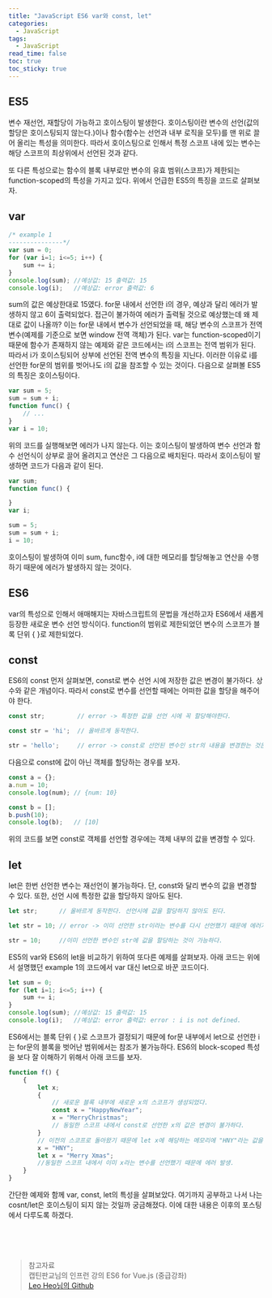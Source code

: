 ```yaml
---
title: "JavaScript ES6 var와 const, let"
categories:
  - JavaScript
tags:
  - JavaScript
read_time: false
toc: true
toc_sticky: true
---
```


## ES5

변수 재선언, 재할당이 가능하고 호이스팅이 발생한다. 호이스팅이란 변수의 선언(값의 할당은 호이스팅되지 않는다.)이나 함수(함수는 선언과 내부 로직을 모두)를 맨 위로 끌어 올리는 특성을 의미한다. 따라서 호이스팅으로 인해서 특정 스코프 내에 있는 변수는 해당 스코프의 최상위에서 선언된 것과 같다.

또 다른 특성으로는 함수의 블록 내부로만 변수의 유효 범위(스코프)가 제한되는 function-scoped의 특성을 가지고 있다. 위에서 언급한 ES5의 특징을 코드로 살펴보자.


## var

```js
/* example 1
---------------*/
var sum = 0;
for (var i=1; i<=5; i++) {
    sum += i;
}
console.log(sum); //예상값: 15 출력값: 15
console.log(i);   //예상값: error 출력값: 6
```

sum의 값은 예상한대로 15였다. for문 내에서 선언한 i의 경우, 예상과 달리 에러가 발생하지 않고 6이 출력되었다. 
접근이 불가하여 에러가 출력될 것으로 예상했는데 왜 제대로 값이 나올까?
이는 for문 내에서 변수가 선언되었을 때, 해당 변수의 스코프가 전역 변수(예제를 기준으로 보면 window 전역 객체)가 된다. 
var는 function-scoped이기 때문에 함수가 존재하지 않는 예제와 같은 코드에서는 i의 스코프는 전역 범위가 된다.
따라서 i가 호이스팅되어 상부에 선언된 전역 변수의 특징을 지닌다. 
이러한 이유로 i를 선언한 for문의 범위를 벗어나도 i의 값을 참조할 수 있는 것이다. 다음으로 살펴볼 ES5의 특징은 호이스팅이다.

```js
var sum = 5;
sum = sum + i;
function func() {
    // ...
}
var i = 10;
```

위의 코드를 실행해보면 에러가 나지 않는다. 이는 호이스팅이 발생하여 변수 선언과 함수 선언식이 상부로 끌어 올려지고
연산은 그 다음으로 배치된다. 따라서 호이스팅이 발생하면 코드가 다음과 같이 된다.

```js
var sum;
function func() {

}
var i;

sum = 5;
sum = sum + i;
i = 10;
```

호이스팅이 발생하여 이미 sum, func함수, i에 대한 메모리를 할당해놓고 연산을 수행하기 때문에 에러가 발생하지 않는 것이다.


## ES6

var의 특성으로 인해서 애매해지는 자바스크립트의 문법을 개선하고자 ES6에서 새롭게 등장한 새로운 변수 선언 방식이다.
function의 범위로 제한되었던 변수의 스코프가 블록 단위 { }로 제한되었다.


## const 

ES6의 const 먼저 살펴보면, const로 변수 선언 시에 저장한 값은 변경이 불가하다. 상수와 같은 개념이다.
따라서 const로 변수를 선언할 때에는 어떠한 값을 할당을 해주어야 한다.

```js
const str;         // error -> 특정한 값을 선언 시에 꼭 할당해야한다.

const str = 'hi';  // 올바르게 동작한다.

str = 'hello';     // error -> const로 선언된 변수인 str의 내용을 변경한는 것은 불가하다.
```

다음으로 const에 값이 아닌 객체를 할당하는 경우를 보자.

```js
const a = {};
a.num = 10;
console.log(num); // {num: 10}

const b = [];
b.push(10);
console.log(b);   // [10]
```

위의 코드를 보면 const로 객체를 선언할 경우에는 객체 내부의 값을 변경할 수 있다.


## let

let은 한번 선언한 변수는 재선언이 불가능하다. 단, const와 달리 변수의 값을 변경할 수 있다. 또한, 선언 시에
특정한 값을 할당하지 않아도 된다.

```js
let str;      // 올바르게 동작한다. 선언시에 값을 할당하지 않아도 된다.

let str = 10; // error -> 이미 선언한 str이라는 변수를 다시 선언했기 때문에 에러가 발생한다.

str = 10;     //이미 선언한 변수인 str에 값을 할당하는 것이 가능하다.
```

ES5의 var와 ES6의 let을 비교하기 위하여 또다른 예제를 살펴보자.
아래 코드는 위에서 설명했던 example 1의 코드에서 var 대신 let으로 바꾼 코드이다.

```js
let sum = 0;
for (let i=1; i<=5; i++) {
    sum += i;
}
console.log(sum); //예상값: 15 출력값: 15
console.log(i);   //예상값: error 출력값: error : i is not defined.
```

ES6에서는 블록 단위 { }로 스코프가 결정되기 때문에 for문 내부에서 let으로 선언한 i는 for문의 블록을 벗어난 범위에서는
참조가 불가능하다. ES6의 block-scoped 특성을 보다 잘 이해하기 위해서 아래 코드를 보자.

```js
function f() {
    {
        let x;
        {
            // 새로운 블록 내부에 새로운 x의 스코프가 생성되었다.
            const x = "HappyNewYear";
            x = "MerryChristmas";
            // 동일한 스코프 내에서 const로 선언한 x의 값은 변경이 불가하다.
        }
        // 이전의 스코프로 돌아왔기 때문에 let x에 해당하는 메모리에 "HNY"라는 값을 대입한다.
        x = "HNY";
        let x = "Merry Xmas";
        //동일한 스코프 내에서 이미 x라는 변수를 선언했기 때문에 에러 발생.
    }
}
```

간단한 예제와 함께 var, const, let의 특성을 살펴보았다.
여기까지 공부하고 나서 나는 cosnt/let은 호이스팅이 되지 않는 것일까 궁금해졌다. 
이에 대한 내용은 이후의 포스팅에서 다루도록 하겠다.

<br>
<br>
<br>

>참고자료<br>
>캡틴판교님의 인프런 강의 ES6 for Vue.js (중급강좌)<br>
>[Leo Heo님의 Github](https://gist.github.com/LeoHeo/7c2a2a6dbcf80becaaa1e61e90091e5d#file-var-let-const-md)